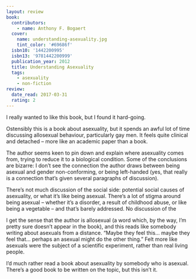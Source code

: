 ```yaml
---
layout: review
book:
  contributors:
    - name: Anthony F. Bogaert
  cover:
    name: understanding-asexuality.jpg
    tint_color: '#69686f'
  isbn10: '1442200995'
  isbn13: '9781442200999'
  publication_year: 2012
  title: Understanding Asexuality
  tags:
    - asexuality
    - non-fiction
review:
  date_read: 2017-03-31
  rating: 2
---
```


I really wanted to like this book, but I found it hard-going.

Ostensibly this is a book about asexuality, but it spends an awful lot of time discussing allosexual behaviour, particularly gay men. It feels quite clinical and detached – more like an academic paper than a book.

The author seems keen to pin down and explain where asexuality comes from, trying to reduce it to a biological condition. Some of the conclusions are bizarre: I don’t see the connection the author draws between being asexual and gender non-conforming, or being left-handed (yes, that really is a connection that’s given several paragraphs of discussion).

There’s not much discussion of the social side: potential social causes of asexuality, or what it’s like being asexual. There’s a lot of stigma around being asexual – whether it’s a disorder, a result of childhood abuse, or like being a vegetable – and that’s barely addressed. No discussion of the

I get the sense that the author is allosexual (a word which, by the way, I’m pretty sure doesn’t appear in the book), and this reads like somebody writing about asexuals from a distance. “Maybe they feel this… maybe they feel that… perhaps an asexual might do the other thing.” Felt more like asexuals were the subject of a scientific experiment, rather than real living people.

I’d much rather read a book about asexuality by somebody who is asexual. There’s a good book to be written on the topic, but this isn’t it.
